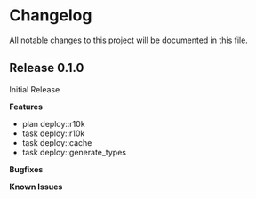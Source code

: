 # Changelog

All notable changes to this project will be documented in this file.

## Release 0.1.0
Initial Release

**Features**
- plan deploy::r10k
- task deploy::r10k
- task deploy::cache
- task deploy::generate_types

**Bugfixes**

**Known Issues**
